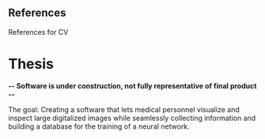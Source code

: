 ## References
References for CV

# Thesis
**-- Software is under construction, not fully representative of final product --**

The goal:
  Creating a software that lets medical personnel visualize and inspect large digitalized images while seamlessly collecting information     and building a database for the training of a neural network.
